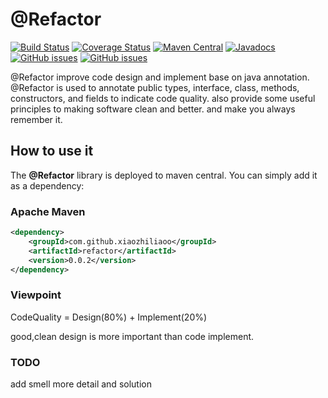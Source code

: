 # @Refactor 

[![Build Status](https://travis-ci.org/xiaozhiliaoo/refactor.svg?branch=master)](https://travis-ci.org/xiaozhiliaoo/refactor)
[![Coverage Status](https://coveralls.io/repos/github/xiaozhiliaoo/refactor/badge.svg?branch=master)](https://coveralls.io/github/xiaozhiliaoo/refactor?branch=master)
[![Maven Central](https://img.shields.io/maven-central/v/com.github.xiaozhiliaoo/refactor)](https://search.maven.org/artifact/com.github.xiaozhiliaoo/refactor/0.0.1/jar)
[![Javadocs](https://img.shields.io/badge/javadoc-0.0.1-brightgreen.svg)](https://javadoc.io/doc/com.github.xiaozhiliaoo/refactor)
[![GitHub issues](https://img.shields.io/github/issues-raw/xiaozhiliaoo/refactor)](https://github.com/xiaozhiliaoo/refactor/issues)
[![GitHub issues](https://img.shields.io/github/issues-closed-raw/xiaozhiliaoo/refactor)](https://github.com/xiaozhiliaoo/refactor/issues/?q=is%3Aissue+is%3Aclosed)


@Refactor improve code design and implement base on java annotation. @Refactor is used to annotate 
public types, interface, class, methods, constructors, and fields to indicate code quality. also 
provide some useful principles to making software clean and better. and make you always remember it.   

## How to use it

The **@Refactor** library is deployed to maven central. You can simply add it as a dependency:

### Apache Maven
```xml
<dependency>
    <groupId>com.github.xiaozhiliaoo</groupId>
    <artifactId>refactor</artifactId>
    <version>0.0.2</version>
</dependency>
```

### Viewpoint

CodeQuality = Design(80%) + Implement(20%) 

good,clean design is more important than code implement.

### TODO

add smell more detail and solution